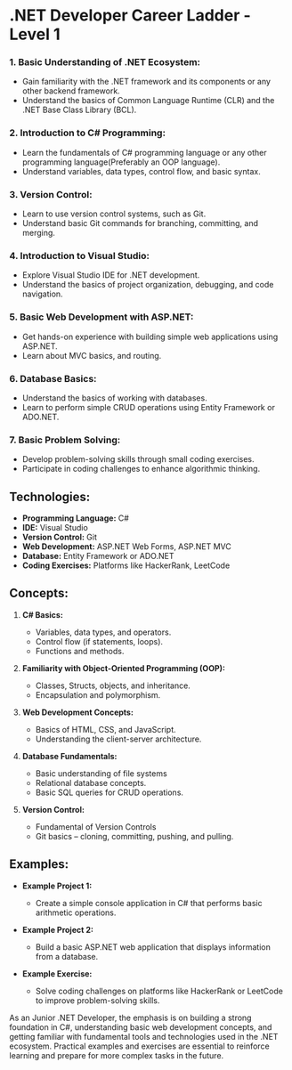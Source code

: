 # .NET Developer Career Ladder - Level 1

### 1. Basic Understanding of .NET Ecosystem:
   - Gain familiarity with the .NET framework and its components or any other backend framework.
   - Understand the basics of Common Language Runtime (CLR) and the .NET Base Class Library (BCL).

### 2. Introduction to C# Programming:
   - Learn the fundamentals of C# programming language or any other programming language(Preferably an OOP language).
   - Understand variables, data types, control flow, and basic syntax.

### 3. Version Control:
   - Learn to use version control systems, such as Git.
   - Understand basic Git commands for branching, committing, and merging.

### 4. Introduction to Visual Studio:
   - Explore Visual Studio IDE for .NET development.
   - Understand the basics of project organization, debugging, and code navigation.

### 5. Basic Web Development with ASP.NET:
   - Get hands-on experience with building simple web applications using ASP.NET.
   - Learn about MVC basics, and routing.

### 6. Database Basics:
   - Understand the basics of working with databases.
   - Learn to perform simple CRUD operations using Entity Framework or ADO.NET.

### 7. Basic Problem Solving:
   - Develop problem-solving skills through small coding exercises.
   - Participate in coding challenges to enhance algorithmic thinking.

## Technologies:

- **Programming Language:** C#
- **IDE:** Visual Studio
- **Version Control:** Git
- **Web Development:** ASP.NET Web Forms, ASP.NET MVC
- **Database:** Entity Framework or ADO.NET
- **Coding Exercises:** Platforms like HackerRank, LeetCode

## Concepts:

1. **C# Basics:**
   - Variables, data types, and operators.
   - Control flow (if statements, loops).
   - Functions and methods.

2. **Familiarity with Object-Oriented Programming (OOP):** 
   - Classes, Structs, objects, and inheritance.
   - Encapsulation and polymorphism.

3. **Web Development Concepts:**
   - Basics of HTML, CSS, and JavaScript.
   - Understanding the client-server architecture.

4. **Database Fundamentals:**
   - Basic understanding of file systems
   - Relational database concepts.
   - Basic SQL queries for CRUD operations.

5. **Version Control:**
   - Fundamental of Version Controls
   - Git basics – cloning, committing, pushing, and pulling.

## Examples:

- **Example Project 1:**
   - Create a simple console application in C# that performs basic arithmetic operations.

- **Example Project 2:**
   - Build a basic ASP.NET web application that displays information from a database.

- **Example Exercise:**
   - Solve coding challenges on platforms like HackerRank or LeetCode to improve problem-solving skills.

As an Junior .NET Developer, the emphasis is on building a strong foundation in C#, understanding basic web development concepts, and getting familiar with fundamental tools and technologies used in the .NET ecosystem. Practical examples and exercises are essential to reinforce learning and prepare for more complex tasks in the future.
